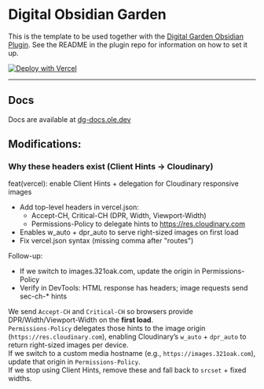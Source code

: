 # Digital Obsidian Garden
This is the template to be used together with the [Digital Garden Obsidian Plugin](https://github.com/oleeskild/Obsidian-Digital-Garden). 
See the README in the plugin repo for information on how to set it up.

[![Deploy with Vercel](https://vercel.com/button)](https://vercel.com/new/clone?repository-url=https://github.com/oleeskild/digitalgarden)

---
## Docs
Docs are available at [dg-docs.ole.dev](https://dg-docs.ole.dev/)

## Modifications:

### Why these headers exist (Client Hints → Cloudinary)
feat(vercel): enable Client Hints + delegation for Cloudinary responsive images
- Add top-level headers in vercel.json:
  - Accept-CH, Critical-CH (DPR, Width, Viewport-Width)
  - Permissions-Policy to delegate hints to https://res.cloudinary.com
- Enables w_auto + dpr_auto to serve right-sized images on first load
- Fix vercel.json syntax (missing comma after "routes")

Follow-up:
- If we switch to images.321oak.com, update the origin in Permissions-Policy
- Verify in DevTools: HTML response has headers; image requests send sec-ch-* hints

We send `Accept-CH` and `Critical-CH` so browsers provide DPR/Width/Viewport-Width on the **first load**.  
`Permissions-Policy` delegates those hints to the image origin (`https://res.cloudinary.com`), enabling Cloudinary’s `w_auto` + `dpr_auto` to return right-sized images per device.  
If we switch to a custom media hostname (e.g., `https://images.321oak.com`), update that origin in `Permissions-Policy`.  
If we stop using Client Hints, remove these and fall back to `srcset` + fixed widths.

